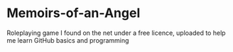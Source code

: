 Memoirs-of-an-Angel
===================

Roleplaying game I found on the net under a free licence, uploaded to help me learn GitHub basics and programming
